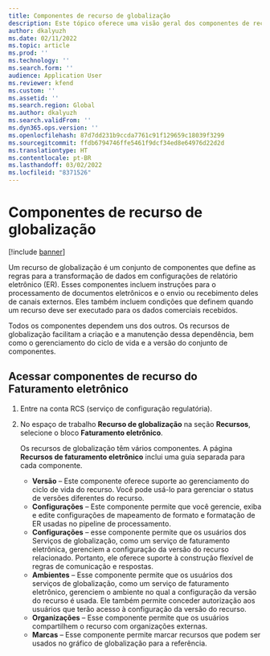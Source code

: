```yaml
---
title: Componentes de recurso de globalização
description: Este tópico oferece uma visão geral dos componentes de recurso de globalização.
author: dkalyuzh
ms.date: 02/11/2022
ms.topic: article
ms.prod: ''
ms.technology: ''
ms.search.form: ''
audience: Application User
ms.reviewer: kfend
ms.custom: ''
ms.assetid: ''
ms.search.region: Global
ms.author: dkalyuzh
ms.search.validFrom: ''
ms.dyn365.ops.version: ''
ms.openlocfilehash: 87d7dd231b9ccda7761c91f129659c18039f3299
ms.sourcegitcommit: ffdb6794746ffe5461f9dcf34ed8e64976d22d2d
ms.translationtype: HT
ms.contentlocale: pt-BR
ms.lasthandoff: 03/02/2022
ms.locfileid: "8371526"
---
```

# <a name="globalization-feature-components"></a>Componentes de recurso de globalização

[!include [banner](../includes/banner.md)]

Um recurso de globalização é um conjunto de componentes que define as regras para a transformação de dados em configurações de relatório eletrônico (ER). Esses componentes incluem instruções para o processamento de documentos eletrônicos e o envio ou recebimento deles de canais externos. Eles também incluem condições que definem quando um recurso deve ser executado para os dados comerciais recebidos.

Todos os componentes dependem uns dos outros. Os recursos de globalização facilitam a criação e a manutenção dessa dependência, bem como o gerenciamento do ciclo de vida e a versão do conjunto de componentes.

## <a name="access-electronic-invoicing-feature-components"></a>Acessar componentes de recurso do Faturamento eletrônico 

1. Entre na conta RCS (serviço de configuração regulatória).
2. No espaço de trabalho **Recurso de globalização** na seção **Recursos**, selecione o bloco **Faturamento eletrônico**.

    Os recursos de globalização têm vários componentes. A página **Recursos de faturamento eletrônico** inclui uma guia separada para cada componente.

    - **Versão** – Este componente oferece suporte ao gerenciamento do ciclo de vida do recurso. Você pode usá-lo para gerenciar o status de versões diferentes do recurso.
    - **Configurações** – Este componente permite que você gerencie, exiba e edite configurações de mapeamento de formato e formatação de ER usadas no pipeline de processamento.
    - **Configurações** – esse componente permite que os usuários dos Serviços de globalização, como um serviço de faturamento eletrônica, gerenciem a configuração da versão do recurso relacionado. Portanto, ele oferece suporte à construção flexível de regras de comunicação e respostas.
    - **Ambientes** – Esse componente permite que os usuários dos serviços de globalização, como um serviço de faturamento eletrônico, gerenciem o ambiente no qual a configuração da versão do recurso é usada. Ele também permite conceder autorização aos usuários que terão acesso à configuração da versão do recurso.
    - **Organizações** – Esse componente permite que os usuários compartilhem o recurso com organizações externas.
    - **Marcas** – Esse componente permite marcar recursos que podem ser usados no gráfico de globalização para a referência.
